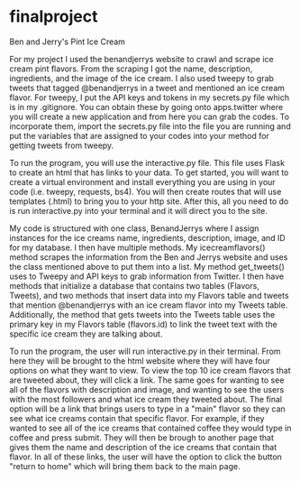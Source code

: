 # finalproject
Ben and Jerry's Pint Ice Cream

For my project I used the benandjerrys website to crawl and scrape ice cream pint flavors. From the scraping I got the name, description, ingredients, and the image of the ice cream. I also used tweepy to grab tweets that tagged @benandjerrys in a tweet and mentioned an ice cream flavor. For tweepy, I put the API keys and tokens in my secrets.py file which is in my .gitignore. You can obtain these by going onto apps.twitter where you will create a new application and from here you can grab the codes. To incorporate them, import the secrets.py file into the file you are running and put the variables that are assigned to your codes into your method for getting tweets from tweepy. 

To run the program, you will use the interactive.py file. This file uses Flask to create an html that has links to your data. To get started, you will want to create a virtual environment and install everything you are using in your code (i.e. tweepy, requests, bs4). You will then create routes that will use templates (.html) to bring you to your http site. After this, all you need to do is run interactive.py into your terminal and it will direct you to the site. 

My code is structured with one class, BenandJerrys where I assign instances for the ice creams name, ingredients, description, image, and ID for my database. I then have multiple methods. My icecreamflavors() method scrapes the information from the Ben and Jerrys website and uses the class mentioned above to put them into a list. My method get_tweets() uses to Tweepy and API keys to grab information from Twitter. I then have methods that initialize a database that contains two tables (Flavors, Tweets), and two methods that insert data into my Flavors table and tweets that mention @benandjerrys with an ice cream flavor into my Tweets table. Additionally, the method that gets tweets into the Tweets table uses the primary key in my Flavors table (flavors.id) to link the tweet text with the specific ice cream they are talking about.

To run the program, the user will run interactive.py in their terminal. From here they will be brought to the html website where they will have four options on what they want to view. To view the top 10 ice cream flavors that are tweeted about, they will click a link. The same goes for wanting to see all of the flavors with description and image, and wanting to see the users with the most followers and what ice cream they tweeted about. The final option will be a link that brings users to type in a "main" flavor so they can see what ice creams contain that specific flavor. For example, if they wanted to see all of the ice creams that contained coffee they would type in coffee and press submit. They will then be brough to another page that gives them the name and description of the ice creams that contain that flavor. In all of these links, the user will have the option to click the button "return to home" which will bring them back to the main page. 
